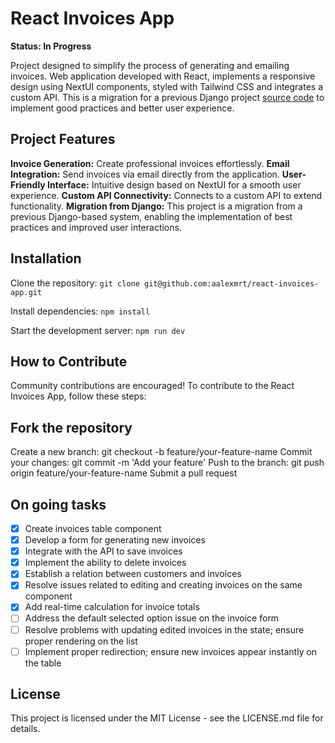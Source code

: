 
# React Invoices App
**Status: In Progress**

Project designed to simplify the process of generating and emailing invoices. Web application developed with React, implements a responsive design using NextUI components, styled with Tailwind CSS and integrates a custom API. This is a migration for a previous Django project [source code](https://github.com/aalexmrt/django-invoices-generator/) to implement good practices and better user experience.

## Project Features
**Invoice Generation:** Create professional invoices effortlessly.
**Email Integration:** Send invoices via email directly from the application.
**User-Friendly Interface:** Intuitive design based on NextUI for a smooth user experience.
**Custom API Connectivity:** Connects to a custom API to extend functionality.
**Migration from Django:** This project is a migration from a previous Django-based system, enabling the implementation of best practices and improved user interactions.

## Installation
Clone the repository:
`git clone git@github.com:aalexmrt/react-invoices-app.git`

Install dependencies: 
`npm install`

Start the development server: `npm run dev`

## How to Contribute
Community contributions are encouraged! To contribute to the React Invoices App, follow these steps:

## Fork the repository
Create a new branch: git checkout -b feature/your-feature-name
Commit your changes: git commit -m 'Add your feature'
Push to the branch: git push origin feature/your-feature-name
Submit a pull request

## On going tasks

- [X] Create invoices table component
- [X] Develop a form for generating new invoices
- [X] Integrate with the API to save invoices
- [X] Implement the ability to delete invoices
- [X] Establish a relation between customers and invoices 
- [X] Resolve issues related to editing and creating invoices on the same component
- [X] Add real-time calculation for invoice totals
- [ ] Address the default selected option issue on the invoice form
- [ ] Resolve problems with updating edited invoices in the state; ensure proper rendering on the list
- [ ] Implement proper redirection; ensure new invoices appear instantly on the table

## License
This project is licensed under the MIT License - see the LICENSE.md file for details.
